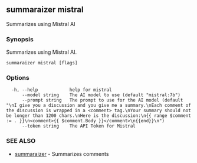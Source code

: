 ## summaraizer mistral

Summarizes using Mistral AI

### Synopsis

Summarizes using Mistral AI.

```
summaraizer mistral [flags]
```

### Options

```
  -h, --help            help for mistral
      --model string    The AI model to use (default "mistral:7b")
      --prompt string   The prompt to use for the AI model (default "\nI give you a discussion and you give me a summary.\nEach comment of the discussion is wrapped in a <comment> tag.\nYour summary should not be longer than 1200 chars.\nHere is the discussion:\n{{ range $comment := . }}\n<comment>{{ $comment.Body }}</comment>\n{{end}}\n")
      --token string    The API Token for Mistral
```

### SEE ALSO

* [summaraizer](summaraizer.md)	 - Summarizes comments

